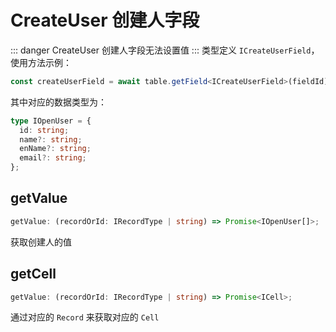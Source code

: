 # CreateUser 创建人字段
::: danger
CreateUser 创建人字段无法设置值
:::
类型定义 `ICreateUserField`，使用方法示例：
```typescript
const createUserField = await table.getField<ICreateUserField>(fieldId);
```
其中对应的数据类型为：
```typescript
type IOpenUser = {
  id: string;
  name?: string;
  enName?: string;
  email?: string;
};
```

## getValue
```typescript
getValue: (recordOrId: IRecordType | string) => Promise<IOpenUser[]>;
```
获取创建人的值

## getCell
```typescript
getValue: (recordOrId: IRecordType | string) => Promise<ICell>;
```
通过对应的 `Record` 来获取对应的 `Cell`